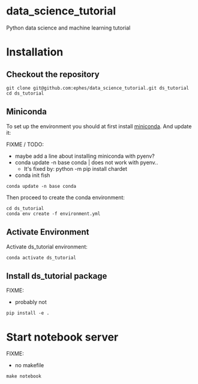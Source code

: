 # data_science_tutorial
Python data science and machine learning tutorial

# Installation

## Checkout the repository

```shell
git clone git@github.com:ephes/data_science_tutorial.git ds_tutorial
cd ds_tutorial
```

## Miniconda

To set up the environment you should at first install
[miniconda](https://conda.io/miniconda.html). And update it:

FIXME / TODO:
* maybe add a line about installing miniconda with pyenv?
* conda update -n base conda | does not work with pyenv..
  * It's fixed by: python -m pip install chardet
* conda init fish

```shell
conda update -n base conda
```

Then proceed to create the conda environment:

```shell
cd ds_tutorial
conda env create -f environment.yml
```

## Activate Environment

Activate ds_tutorial environment:
```shell
conda activate ds_tutorial
```

## Install ds_tutorial package

FIXME:
* probably not

```
pip install -e .
```

# Start notebook server

FIXME:
* no makefile

```shell
make notebook
```
